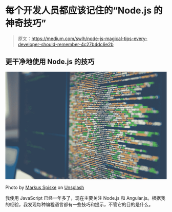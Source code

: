 # 每个开发人员都应该记住的“Node.js 的神奇技巧”

> 原文：<https://medium.com/swlh/node-js-magical-tips-every-developer-should-remember-4c27b4dc6e2b>

## 更干净地使用 Node.js 的技巧

![](img/c799f1fdc3b3e3a8e9f35a9b1bb688c8.png)

Photo by [Markus Spiske](https://unsplash.com/@markusspiske?utm_source=unsplash&utm_medium=referral&utm_content=creditCopyText) on [Unsplash](https://unsplash.com/search/photos/programming-tips?utm_source=unsplash&utm_medium=referral&utm_content=creditCopyText)

我使用 JavaScript 已经一年多了，现在主要关注 Node.js 和 Angular.js。根据我的经验，我发现每种编程语言都有一些技巧和提示，不管它的目的是什么。